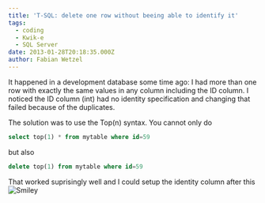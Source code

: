 ```yaml
---
title: 'T-SQL: delete one row without beeing able to identify it'
tags:
  - coding
  - Kwik-e
  - SQL Server
date: 2013-01-28T20:18:35.000Z
author: Fabian Wetzel
---
```


It happened in a development database some time ago: I had more than one row with exactly the same values in any column including the ID column. I noticed the ID column (int) had no identity specification and changing that failed because of the duplicates.

The solution was to use the Top(n) syntax. You cannot only do

```sql
select top(1) * from mytable where id=59
```

but also

```sql
delete top(1) from mytable where id=59
```

That worked suprisingly well and I could setup the identity column after this ![Smiley](wlEmoticon-smile.png)


